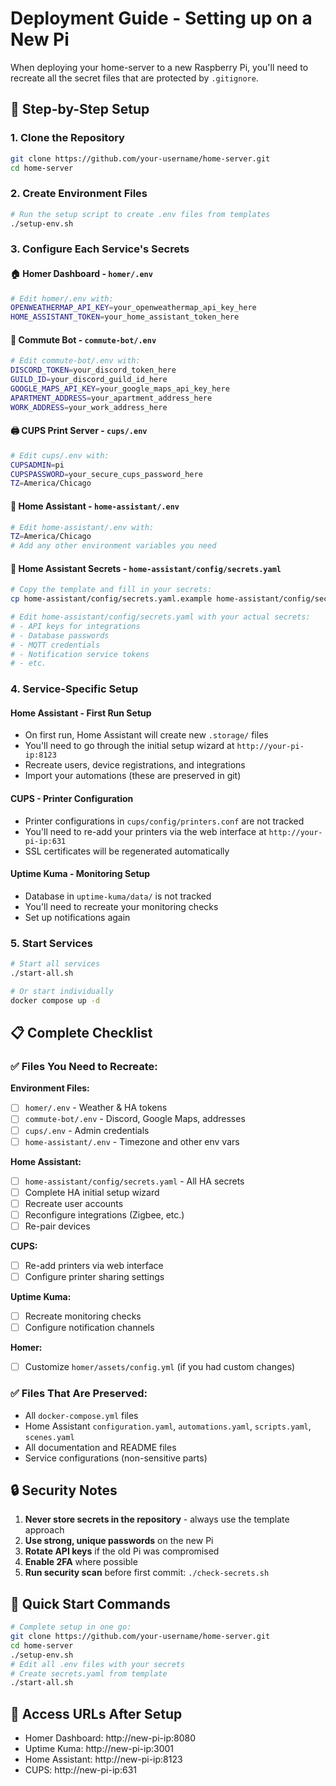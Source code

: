 # Deployment Guide - Setting up on a New Pi

When deploying your home-server to a new Raspberry Pi, you'll need to recreate all the secret files that are protected by `.gitignore`.

## 🔧 Step-by-Step Setup

### 1. Clone the Repository
```bash
git clone https://github.com/your-username/home-server.git
cd home-server
```

### 2. Create Environment Files
```bash
# Run the setup script to create .env files from templates
./setup-env.sh
```

### 3. Configure Each Service's Secrets

#### 🏠 **Homer Dashboard** - `homer/.env`
```bash
# Edit homer/.env with:
OPENWEATHERMAP_API_KEY=your_openweathermap_api_key_here
HOME_ASSISTANT_TOKEN=your_home_assistant_token_here
```

#### 🤖 **Commute Bot** - `commute-bot/.env`
```bash
# Edit commute-bot/.env with:
DISCORD_TOKEN=your_discord_token_here
GUILD_ID=your_discord_guild_id_here
GOOGLE_MAPS_API_KEY=your_google_maps_api_key_here
APARTMENT_ADDRESS=your_apartment_address_here
WORK_ADDRESS=your_work_address_here
```

#### 🖨️ **CUPS Print Server** - `cups/.env`
```bash
# Edit cups/.env with:
CUPSADMIN=pi
CUPSPASSWORD=your_secure_cups_password_here
TZ=America/Chicago
```

#### 🏡 **Home Assistant** - `home-assistant/.env`
```bash
# Edit home-assistant/.env with:
TZ=America/Chicago
# Add any other environment variables you need
```

#### 🏡 **Home Assistant Secrets** - `home-assistant/config/secrets.yaml`
```bash
# Copy the template and fill in your secrets:
cp home-assistant/config/secrets.yaml.example home-assistant/config/secrets.yaml

# Edit home-assistant/config/secrets.yaml with your actual secrets:
# - API keys for integrations
# - Database passwords
# - MQTT credentials
# - Notification service tokens
# - etc.
```

### 4. Service-Specific Setup

#### Home Assistant - First Run Setup
- On first run, Home Assistant will create new `.storage/` files
- You'll need to go through the initial setup wizard at `http://your-pi-ip:8123`
- Recreate users, device registrations, and integrations
- Import your automations (these are preserved in git)

#### CUPS - Printer Configuration
- Printer configurations in `cups/config/printers.conf` are not tracked
- You'll need to re-add your printers via the web interface at `http://your-pi-ip:631`
- SSL certificates will be regenerated automatically

#### Uptime Kuma - Monitoring Setup
- Database in `uptime-kuma/data/` is not tracked
- You'll need to recreate your monitoring checks
- Set up notifications again

### 5. Start Services
```bash
# Start all services
./start-all.sh

# Or start individually
docker compose up -d
```

## 📋 Complete Checklist

### ✅ Files You Need to Recreate:

**Environment Files:**
- [ ] `homer/.env` - Weather & HA tokens
- [ ] `commute-bot/.env` - Discord, Google Maps, addresses
- [ ] `cups/.env` - Admin credentials
- [ ] `home-assistant/.env` - Timezone and other env vars

**Home Assistant:**
- [ ] `home-assistant/config/secrets.yaml` - All HA secrets
- [ ] Complete HA initial setup wizard
- [ ] Recreate user accounts
- [ ] Reconfigure integrations (Zigbee, etc.)
- [ ] Re-pair devices

**CUPS:**
- [ ] Re-add printers via web interface
- [ ] Configure printer sharing settings

**Uptime Kuma:**
- [ ] Recreate monitoring checks
- [ ] Configure notification channels

**Homer:**
- [ ] Customize `homer/assets/config.yml` (if you had custom changes)

### ✅ Files That Are Preserved:
- All `docker-compose.yml` files
- Home Assistant `configuration.yaml`, `automations.yaml`, `scripts.yaml`, `scenes.yaml`
- All documentation and README files
- Service configurations (non-sensitive parts)

## 🔒 Security Notes

1. **Never store secrets in the repository** - always use the template approach
2. **Use strong, unique passwords** on the new Pi
3. **Rotate API keys** if the old Pi was compromised
4. **Enable 2FA** where possible
5. **Run security scan** before first commit: `./check-secrets.sh`

## 🚀 Quick Start Commands

```bash
# Complete setup in one go:
git clone https://github.com/your-username/home-server.git
cd home-server
./setup-env.sh
# Edit all .env files with your secrets
# Create secrets.yaml from template
./start-all.sh
```

## 📱 Access URLs After Setup

- Homer Dashboard: http://new-pi-ip:8080
- Uptime Kuma: http://new-pi-ip:3001  
- Home Assistant: http://new-pi-ip:8123
- CUPS: http://new-pi-ip:631
